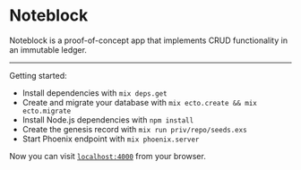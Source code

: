 # Noteblock

Noteblock is a proof-of-concept app that implements CRUD functionality in an immutable ledger.

---

Getting started:

  * Install dependencies with `mix deps.get`
  * Create and migrate your database with `mix ecto.create && mix ecto.migrate`
  * Install Node.js dependencies with `npm install`
  * Create the genesis record with `mix run priv/repo/seeds.exs`
  * Start Phoenix endpoint with `mix phoenix.server`

Now you can visit [`localhost:4000`](http://localhost:4000) from your browser.
